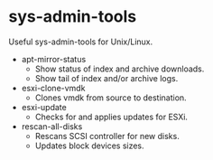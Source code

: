 # sys-admin-tools

Useful sys-admin-tools for Unix/Linux.

* apt-mirror-status
    * Show status of index and archive downloads.
    * Show tail of index and/or archive logs.
* esxi-clone-vmdk
    * Clones vmdk from source to destination.
* esxi-update
    * Checks for and applies updates for ESXi.
* rescan-all-disks
    * Rescans SCSI controller for new disks.
    * Updates block devices sizes.
